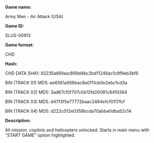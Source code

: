﻿**Game name:**

Army Men - Air Attack (USA)

**Game ID:**

SLUS-00913

**Game format:**

CHD

**Hash:**

CHD DATA SHA1: 92235a66faac899d4bc2bd11246ac1c9f9eb3bf6

BIN (TRACK 01) MD5: ee6561a956bac8a0111cb0e2ebc1cd3a

BIN (TRACK 02) MD5: 3ad67c10f707c0e12fd20081c8410364

BIN (TRACK 03) MD5: d47f3f5e77772baac2484e1cf0117fcf

BIN (TRACK 04) MD5: d222c012e0358bcda70abbe0dba52c14

**Description:**

All mission, copilots and helicopters unlocked. Starts in main menu with "START GAME" option highlighted.